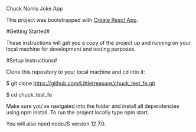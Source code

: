 Chuck Norris Joke App

This project was bootstrapped with [Create React App](https://github.com/facebook/create-react-app).

#Getting Started#

These instructions will get you a copy of the project up and running on your local machine for development and testing purposes.

#Setup Instructions#

Clone this repository to your local machine and cd into it:

\$ git clone https://github.com/Littletreasure/chuck_test_fe.git

\$ cd chuck_test_fe

Make sure you've navigated into the folder and install all dependencies using npm install. To run the project locally type npm start.

You will also need nodeJS version 12.7.0.
